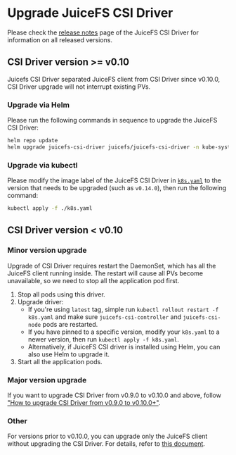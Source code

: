 # Upgrade JuiceFS CSI Driver

Please check the [release notes](https://github.com/juicedata/juicefs-csi-driver/releases) page of the JuiceFS CSI Driver for information on all released versions.

## CSI Driver version >= v0.10

Juicefs CSI Driver separated JuiceFS client from CSI Driver since v0.10.0, CSI Driver upgrade will not interrupt existing PVs.

### Upgrade via Helm

Please run the following commands in sequence to upgrade the JuiceFS CSI Driver:

```bash
helm repo update
helm upgrade juicefs-csi-driver juicefs/juicefs-csi-driver -n kube-system -f ./values.yaml
```

### Upgrade via kubectl

Please modify the image label of the JuiceFS CSI Driver in [`k8s.yaml`](https://github.com/juicedata/juicefs-csi-driver/blob/master/deploy/k8s.yaml) to the version that needs to be upgraded (such as `v0.14.0`), then run the following command:

```sh
kubectl apply -f ./k8s.yaml
```

## CSI Driver version < v0.10

### Minor version upgrade

Upgrade of CSI Driver requires restart the DaemonSet, which has all the JuiceFS client running inside. The restart will
cause all PVs become unavailable, so we need to stop all the application pod first.

1. Stop all pods using this driver.
2. Upgrade driver:
    * If you're using `latest` tag, simple run `kubectl rollout restart -f k8s.yaml` and make
      sure `juicefs-csi-controller` and `juicefs-csi-node` pods are restarted.
    * If you have pinned to a specific version, modify your `k8s.yaml` to a newer version, then
      run `kubectl apply -f k8s.yaml`.
    * Alternatively, if JuiceFS CSI driver is installed using Helm, you can also use Helm to upgrade it.
3. Start all the application pods.

### Major version upgrade

If you want to upgrade CSI Driver from v0.9.0 to v0.10.0 and above, follow ["How to upgrade CSI Driver from v0.9.0 to v0.10.0+"](upgrade-csi-driver-from-0.9-to-0.10.md).

### Other

For versions prior to v0.10.0, you can upgrade only the JuiceFS client without upgrading the CSI Driver. For details, refer to [this document](upgrade-juicefs.md).
